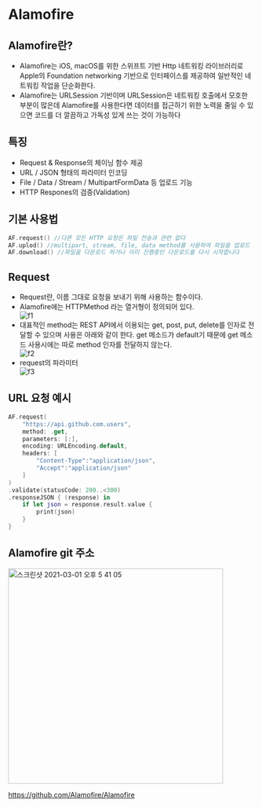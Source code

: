 # Alamofire

## Alamofire란?
- Alamofire는 iOS, macOS를 위한 스위프트 기반 Http 네트워킹 라이브러리로 Apple의 Foundation networking 기반으로 인터페이스를 제공하여 일반적인 네트워킹 작업을 단순화한다.    
- Alamofire는 URLSession 기반이며 URLSession은 네트워킹 호출에서 모호한 부분이 많은데 Alamofire를 사용한다면 데이터를 접근하기 위한 노력을 줄일 수 있으면 코드를 더 깔끔하고 가독성 있게 쓰는 것이 가능하다

## 특징
- Request & Response의 체이닝 함수 제공      
- URL / JSON 형태의 파라미터 인코딩     
- File / Data / Stream / MultipartFormData 등 업로드 기능   
- HTTP Respones의 검증(Validation)       

## 기본 사용법     
```swift
AF.request() //다른 모든 HTTP 요청은 파일 전송과 관련 없다
AF.uplod() //multipart, stream, file, data method를 사용하여 파일을 업로드
AF.download() //파일을 다운로드 하거나 이미 진행중인 다운로드를 다시 시작합니다
```

## Request
- Request란, 이름 그대로 요청을 보내기 위해 사용하는 함수이다.   
- Alamofire에는 HTTPMethod 라는 열거형이 정의되어 있다.   
![f1](https://user-images.githubusercontent.com/45002556/108619581-1ead6400-7469-11eb-8af6-140302199032.png)
- 대표적인 method는 REST API에서 이용되는 get, post, put, delete를 인자로 전달할 수 있으며 사용은 아래와 같이 한다. get 메소드가 default기 때문에 get 메소드 사용시에는 따로 method 인자를 전달하지 않는다.    
![f2](https://user-images.githubusercontent.com/45002556/108619583-20772780-7469-11eb-8430-386538aa87f7.png)
- request의 파라미터   
![f3](https://user-images.githubusercontent.com/45002556/108619585-210fbe00-7469-11eb-9a7c-a32081ceadc3.png)    

## URL 요청 예시
```swift
AF.request(
    "https://api.github.com.users",
    method: .get,
    parameters: [:],
    encoding: URLEncoding.default,
    headers: [
        "Content-Type":"application/json",
        "Accept":"application/json"
    ]
)
.validate(statusCode: 200..<300)
.responseJSON { (response) in
    if let json = response.result.value {
        print(json)
    }
}
```

## Alamofire git 주소
<img width="438" alt="스크린샷 2021-03-01 오후 5 41 05" src="https://user-images.githubusercontent.com/45002556/109472339-534a9c80-7ab5-11eb-9d85-fb194270e8e6.png">

https://github.com/Alamofire/Alamofire

